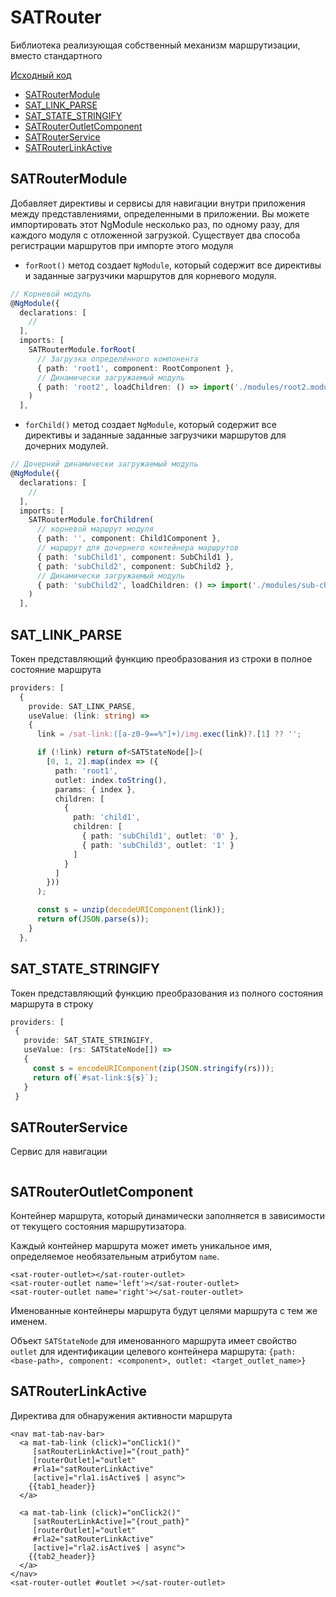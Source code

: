 # SATRouter
Библиотека реализующая собственный механизм маршрутизации, вместо стандартного

[Исходный код](https://github.com/AlexanderZhelnin/Angular-SAT-Router)

* [SATRouterModule](#satroutermodule)
* [SAT_LINK_PARSE](#sat_link_parse)
* [SAT_STATE_STRINGIFY](#sat_state_stringify)
* [SATRouterOutletComponent](#satrouteroutletcomponent)
* [SATRouterService](#satrouterservice)
* [SATRouterLinkActive](#satrouterlinkactive)

## SATRouterModule
Добавляет директивы и сервисы для навигации внутри приложения между представлениями, определенными в приложении. Вы можете импортировать этот NgModule несколько раз, по одному разу, для каждого модуля с отложенной загрузкой.
Существует два способа регистрации маршрутов при импорте этого модуля
* `forRoot()` метод создает `NgModule`, который содержит все директивы и заданные загрузчики маршрутов для корневого модуля.
```ts
// Корневой модуль
@NgModule({
  declarations: [
    //
  ],
  imports: [    
    SATRouterModule.forRoot(
      // Загрузка определённого компонента
      { path: 'root1', component: RootComponent },
      // Динамически загружаемый модуль
      { path: 'root2', loadChildren: () => import('./modules/root2.module').then(_ => _.Root2Module) }
    )
  ],
```
* `forChild()` метод создает `NgModule`, который содержит все директивы и заданные заданные загрузчики  маршрутов
для дочерних модулей.
```ts
// Дочерний динамически загружаемый модуль
@NgModule({
  declarations: [
    //
  ],
  imports: [    
    SATRouterModule.forChildren(
      // корневой маршрут модуля
      { path: '', component: Child1Component },
      // маршрут для дочернего контейнера маршрутов
      { path: 'subChild1', component: SubChild1 },
      { path: 'subChild2', component: SubChild2 },
      // Динамически загружаемый модуль
      { path: 'subChild2', loadChildren: () => import('./modules/sub-child2.module').then(_ => _.SubChild2dModule) }
    )
  ],
```

## SAT_LINK_PARSE
Токен представляющий функцию преобразования из строки в полное состояние маршрута
```ts
providers: [
  {
    provide: SAT_LINK_PARSE,
    useValue: (link: string) =>
    {
      link = /sat-link:([a-z0-9==%"]+)/img.exec(link)?.[1] ?? '';

      if (!link) return of<SATStateNode[]>(
        [0, 1, 2].map(index => ({
          path: 'root1',
          outlet: index.toString(),
          params: { index },
          children: [
            {
              path: 'child1',
              children: [
                { path: 'subChild1', outlet: '0' },
                { path: 'subChild3', outlet: '1' }
              ]
            }
          ]
        }))
      );

      const s = unzip(decodeURIComponent(link));
      return of(JSON.parse(s));
    }
  },
```
## SAT_STATE_STRINGIFY
Токен представляющий функцию преобразования из полного состояния маршрута в строку
```ts
providers: [
 {
   provide: SAT_STATE_STRINGIFY,
   useValue: (rs: SATStateNode[]) =>
   {
     const s = encodeURIComponent(zip(JSON.stringify(rs)));
     return of(`#sat-link:${s}`);
   }
 }
```

## SATRouterService
Сервис для навигации

```ts

```

## SATRouterOutletComponent
Контейнер маршрута, который динамически заполняется в зависимости от текущего состояния маршрутизатора.

Каждый контейнер маршрута может иметь уникальное имя, определяемое необязательным атрибутом `name`.
```
<sat-router-outlet></sat-router-outlet>
<sat-router-outlet name='left'></sat-router-outlet>
<sat-router-outlet name='right'></sat-router-outlet>
```
Именованные контейнеры маршрута будут целями маршрута с тем же именем.

Объект `SATStateNode` для именованного маршрута имеет свойство `outlet` для идентификации целевого контейнера маршрута:
`{path: <base-path>, component: <component>, outlet: <target_outlet_name>}`


## SATRouterLinkActive
Директива для обнаружения активности маршрута
```
<nav mat-tab-nav-bar>
  <a mat-tab-link (click)="onClick1()" 
     [satRouterLinkActive]="{rout_path}"
     [routerOutlet]="outlet" 
     #rla1="satRouterLinkActive"
     [active]="rla1.isActive$ | async">
    {{tab1_header}}
  </a>

  <a mat-tab-link (click)="onClick2()" 
     [satRouterLinkActive]="{rout_path}"
     [routerOutlet]="outlet"
     #rla2="satRouterLinkActive"
     [active]="rla2.isActive$ | async">
    {{tab2_header}}
  </a>
</nav>
<sat-router-outlet #outlet ></sat-router-outlet>
```
